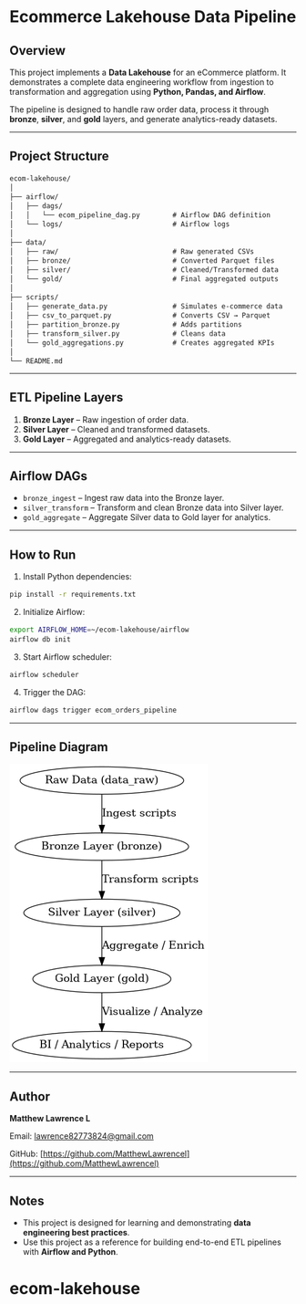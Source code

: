 # Ecommerce Lakehouse Data Pipeline

## Overview

This project implements a **Data Lakehouse** for an eCommerce platform. It demonstrates a complete data engineering workflow from ingestion to transformation and aggregation using **Python, Pandas, and Airflow**.

The pipeline is designed to handle raw order data, process it through **bronze**, **silver**, and **gold** layers, and generate analytics-ready datasets.

---

## Project Structure

```
ecom-lakehouse/
│
├── airflow/
│   ├── dags/
│   │   └── ecom_pipeline_dag.py        # Airflow DAG definition
│   └── logs/                           # Airflow logs
│
├── data/
│   ├── raw/                            # Raw generated CSVs
│   ├── bronze/                         # Converted Parquet files
│   ├── silver/                         # Cleaned/Transformed data
│   └── gold/                           # Final aggregated outputs
│
├── scripts/
│   ├── generate_data.py                # Simulates e-commerce data
│   ├── csv_to_parquet.py               # Converts CSV → Parquet
│   ├── partition_bronze.py             # Adds partitions
│   ├── transform_silver.py             # Cleans data
│   └── gold_aggregations.py            # Creates aggregated KPIs
│
└── README.md

```

---

## ETL Pipeline Layers

1. **Bronze Layer** – Raw ingestion of order data.
2. **Silver Layer** – Cleaned and transformed datasets.
3. **Gold Layer** – Aggregated and analytics-ready datasets.

---

## Airflow DAGs

* `bronze_ingest` – Ingest raw data into the Bronze layer.
* `silver_transform` – Transform and clean Bronze data into Silver layer.
* `gold_aggregate` – Aggregate Silver data to Gold layer for analytics.

---

## How to Run

1. Install Python dependencies:

```bash
pip install -r requirements.txt
```

2. Initialize Airflow:

```bash
export AIRFLOW_HOME=~/ecom-lakehouse/airflow
airflow db init
```

3. Start Airflow scheduler:

```bash
airflow scheduler
```

4. Trigger the DAG:

```bash
airflow dags trigger ecom_orders_pipeline
```

---

## Pipeline Diagram

![eCommerce Lakehouse Pipeline](docs/pipeline_diagram.png)

---

## Author

**Matthew Lawrence L**


Email: [lawrence82773824@gmail.com](mailto:lawrence82773824@gmail.com)


GitHub: [https://github.com/MatthewLawrencel](https://github.com/MatthewLawrencel)

---

## Notes

* This project is designed for learning and demonstrating **data engineering best practices**.
* Use this project as a reference for building end-to-end ETL pipelines with **Airflow and Python**.
# ecom-lakehouse
